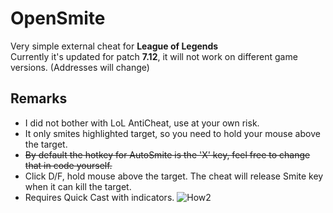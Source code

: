 # OpenSmite
Very simple external cheat for **League of Legends**  
Currently it's updated for patch **7.12**, it will not work on different game versions. (Addresses will change)  

## Remarks
* I did not bother with LoL AntiCheat, use at your own risk.  
* It only smites highlighted target, so you need to hold your mouse above the target.  
* ~~By default the hotkey for AutoSmite is the 'X' key, feel free to change that in code yourself.~~  
* Click D/F, hold mouse above the target. The cheat will release Smite key when it can kill the target.
* Requires Quick Cast with indicators.
![How2](https://user-images.githubusercontent.com/20826058/27505978-596c9de8-58ae-11e7-884b-3a34899e7095.jpg "How2")